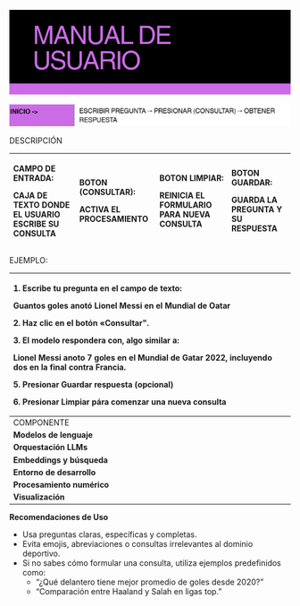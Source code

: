﻿![manual_usuario.png](manual_usuario.png)

![manual_usuario2.png](manual_usuario2.png)

DESCRIPCIÓN 

|<p>**CAMPO DE ENTRADA:** </p><p>CAJA DE TEXTO DONDE EL USUARIO ESCRIBE SU CONSULTA</p>|<p>**BOTON (CONSULTAR):**</p><p>ACTIVA EL PROCESAMIENTO</p>|<p>**BOTON LIMPIAR:** </p><p>REINICIA EL FORMULARIO PARA NUEVA CONSULTA</p>|<p>**BOTON GUARDAR:** </p><p>GUARDA LA PREGUNTA Y SU RESPUESTA</p>|
| :- | :- | :- | :- |

EJEMPLO: 

|<p>1\. Escribe tu pregunta en el campo de texto:</p><p>Guantos goles anotó Lionel Messi en el Mundial de Oatar </p><p>2\. Haz clic en el botón «Consultar".</p><p>3\. El modelo respondera con, algo similar a:</p><p>Lionel Messi anoto 7 goles en el Mundial de Gatar 2022, incluyendo dos en la final contra Francia. </p><p>5\. Presionar Guardar respuesta (opcional)</p><p>6\. Presionar Limpiar pára comenzar una nueva consulta</p>|
| :- |
|COMPONENTE |HERRAMIENTA /  FRAMEWORK |
|**Modelos de lenguaje**|Claude (Anthropic), LLaMA, DeepSeek, HuggingFace Transformers |
|**Orquestación LLMs**|LangChain (flujos conversacionales, integración RAG, multi-modelos) |
|**Embeddings y búsqueda**|Sentence Transformers, ChromaDB / Pinecone |
|**Entorno de desarrollo**|Google Colab, AWS (almacenamiento), entorno reproducible |
|**Procesamiento numérico**|NumPy, Scikit-learn (ML y clustering) |
|**Visualización**|Seaborn |

**Recomendaciones de Uso** 

- Usa preguntas claras, específicas y completas.
- Evita emojis, abreviaciones o consultas irrelevantes al dominio deportivo.
- Si no sabes cómo formular una consulta, utiliza ejemplos predefinidos como:
  - “¿Qué delantero tiene mejor promedio de goles desde 2020?” 
  - “Comparación entre Haaland y Salah en ligas top.” 




